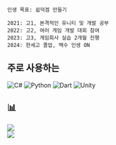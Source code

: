 ```
인생 목표: 쉽덕겜 만들기

2021: 고1, 본격적인 유니티 및 개발 공부
2022: 고2, 여러 게임 개발 대회 참여
2023: 고3, 게임회사 실습 2개월 진행
2024: 한세고 졸업, 백수 인생 ON
```

## 주로 사용하는
![C#](https://img.shields.io/badge/c%23-%23239120.svg?style=for-the-badge&logo=c-sharp&logoColor=white) ![Python](https://img.shields.io/badge/python-3670A0?style=for-the-badge&logo=python&logoColor=ffdd54) ![Dart](https://img.shields.io/badge/dart-%230175C2.svg?style=for-the-badge&logo=dart&logoColor=white) <img alt="Unity" src ="https://img.shields.io/badge/Unity-FAFAFA.svg?&style=for-the-badge&logo=Unity&logoColor=black"/>

## 📊
<!-- ![](https://github-readme-stats.vercel.app/api?username=ppaka&theme=dark&hide_border=false&include_all_commits=true&count_private=true)<br/> -->
![](https://github-readme-streak-stats.herokuapp.com/?user=ppaka&theme=dark&hide_border=false)<br/>
![](https://github-readme-stats.vercel.app/api/top-langs/?username=ppaka&theme=dark&hide_border=false&include_all_commits=true&count_private=true&layout=compact)
<!-- Proudly created with GPRM ( https://gprm.itsvg.in ) -->
